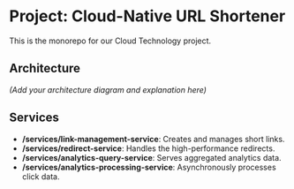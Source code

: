 # Project: Cloud-Native URL Shortener

This is the monorepo for our Cloud Technology project.

## Architecture

_(Add your architecture diagram and explanation here)_

## Services

- **/services/link-management-service**: Creates and manages short links.
- **/services/redirect-service**: Handles the high-performance redirects.
- **/services/analytics-query-service**: Serves aggregated analytics data.
- **/services/analytics-processing-service**: Asynchronously processes click data.
